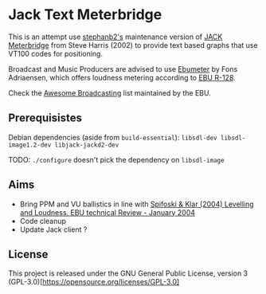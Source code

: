# Jack Text Meterbridge

This is an attempt use [stephanb2's](https://github.com/stephanb2/jack-meterbridge) maintenance version of [JACK Meterbridge](http://plugin.org.uk/meterbridge/) from Steve Harris (2002) to provide text based graphs that use VT100 codes for positioning.

Broadcast and Music Producers are advised to use [Ebumeter](http://kokkinizita.linuxaudio.org/linuxaudio/) by Fons Adriaensen, which offers loudness metering according to [EBU R-128](https://tech.ebu.ch/publications/r128). 

Check the [Awesome Broadcasting](https://github.com/ebu/awesome-broadcasting) list maintained by the EBU.

## Prerequisistes

Debian dependencies (aside from `build-essential`):
`libsdl-dev libsdl-image1.2-dev libjack-jackd2-dev`

TODO: `./configure` doesn't pick the dependency on `libsdl-image`

## Aims

* Bring PPM and VU ballistics in line with [Spifoski & Klar (2004) Levelling and Loudness. EBU technical Review - January 2004](https://tech.ebu.ch/docs/techreview/trev_297-spikofski_klar.pdf)
* Code cleanup
* Update Jack client ?

## License

This project is released under the GNU General Public License, version 3 (GPL-3.0)[https://opensource.org/licenses/GPL-3.0]
